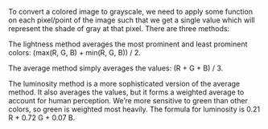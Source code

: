 To convert a colored image to grayscale, we need to apply some function on each pixel/point of the image such that we get a single value which will represent the shade of gray at that pixel. There are three methods:

The lightness method averages the most prominent and least prominent colors: (max(R, G, B) + min(R, G, B)) / 2.

The average method simply averages the values: (R + G + B) / 3.

The luminosity method is a more sophisticated version of the average method. It also averages the values, but it forms a weighted average to account for human perception. We’re more sensitive to green than other colors, so green is weighted most heavily. The formula for luminosity is 0.21 R + 0.72 G + 0.07 B.
